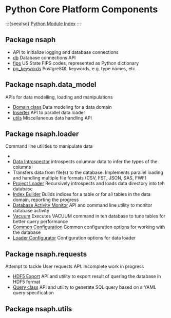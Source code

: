 # Python Core Platform Components 

:::{seealso}
[Python Module Index](modindex)
:::
 
## Package nsaph

* [](members/nsaph.rst) API to initialize logging and database connections
* [db](members/db.rst) Database connections API
* [fips](members/fips.rst) US State FIPS codes, represented as Python dictionary
* [pg_keywords](members/pg_keywords.rst) PostgreSQL keywords, e.g.
  type names, etc.

## Package nsaph.data_model
                                         
APIs for data modelling, loading and manipulations

* [Domain class](members/domain.rst) Data modeling for a data domain
* [Inserter](members/inserter) API to parallel data loader
* [utils](members/utils) Miscellaneous data handling API

## Package nsaph.loader
         
Command line utilities to manipulate data

* [](members/loader.rst)
* [Data Introspector](members/introspector) introspects columnar data to 
  infer the types of the columns
* [](members/data_loader.rst) Transfers data from file(s) to the database.
    Implements parallel loading and handling multiple file formats
  (CSV, FST, JSON, SAS, FWF)
* [Project Loader](members/project_loader.rst) Recursively introspects and loads 
    data directory into teh database
* [Index Builder](members/index_builder) Builds indices for a table or for all 
    tables in the data domain, reporting the progress
* [Database Activity Monitor](members/monitor) API and command line utility
    to monitor database activity
* [Vacuum](members/vacuum) Executes VACUUM command in teh database to tune
    tables for better query performance
* [Common Configuration](members/common) Common configuration options
    for working with the database
* [Loader Configurator](members/loader_config) Configuration options
    for data loader


## Package nsaph.requests

Attempt to tackle User requests API. Incomplete work in progress

* [HDF5 Export](members/hdf5_export.rst) API and utility to export result 
    of quering the database in HDF5 format
* [Query class](members/query) API and utility to generate SQL query 
    based on a YAML query specification

## Package nsaph.utils

